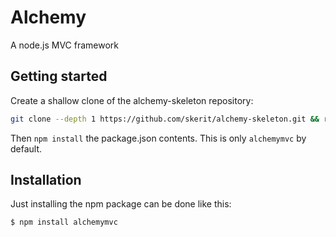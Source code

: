 # Alchemy

A node.js MVC framework

## Getting started

Create a shallow clone of the alchemy-skeleton repository:

```bash
git clone --depth 1 https://github.com/skerit/alchemy-skeleton.git && rm -rf alchemy-skeleton/.git
```

Then `npm install` the package.json contents.
This is only `alchemymvc` by default.

## Installation

Just installing the npm package can be done like this:

    $ npm install alchemymvc